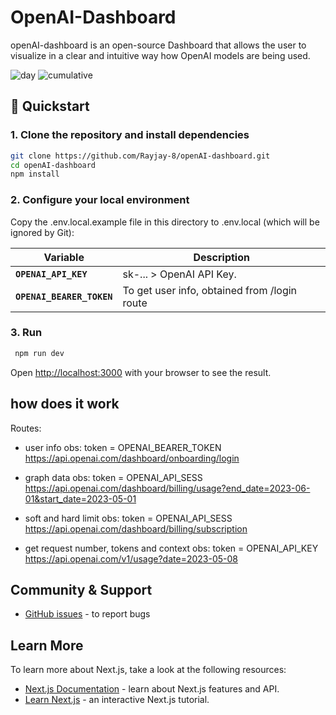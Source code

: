
# OpenAI-Dashboard
openAI-dashboard is an open-source Dashboard that allows the user to visualize in a clear and intuitive way how OpenAI models are being used.

![day](public/example1.png)
![cumulative](public/example2.png)


## 🚀 Quickstart

### 1. Clone the repository and install dependencies

```bash
git clone https://github.com/Rayjay-8/openAI-dashboard.git
cd openAI-dashboard
npm install
```

### 2. Configure your local environment
Copy the .env.local.example file in this directory to .env.local (which will be ignored by Git):

| Variable | Description |
| -------- | ----------- |
| **`OPENAI_API_KEY`**      | sk-... > OpenAI API Key. |
| **`OPENAI_BEARER_TOKEN`** | To get user info, obtained from /login route  |

### 3. Run
```bash
 npm run dev
```

Open [http://localhost:3000](http://localhost:3000) with your browser to see the result.

## how does it work
Routes:

- user info
obs: token = OPENAI_BEARER_TOKEN
https://api.openai.com/dashboard/onboarding/login

- graph data
obs: token = OPENAI_API_SESS
https://api.openai.com/dashboard/billing/usage?end_date=2023-06-01&start_date=2023-05-01

- soft and hard limit
obs: token = OPENAI_API_SESS
https://api.openai.com/dashboard/billing/subscription

- get request number, tokens and context 
obs: token = OPENAI_API_KEY
https://api.openai.com/v1/usage?date=2023-05-08

## Community & Support

* [GitHub issues](https://github.com/Rayjay-8/openAI-dashboard/issues/new) - to report bugs

## Learn More

To learn more about Next.js, take a look at the following resources:

- [Next.js Documentation](https://nextjs.org/docs) - learn about Next.js features and API.
- [Learn Next.js](https://nextjs.org/learn) - an interactive Next.js tutorial.